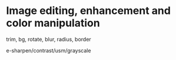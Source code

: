 # Image editing, enhancement and color manipulation

trim, bg, rotate, blur, radius, border

e-sharpen/contrast/usm/grayscale
